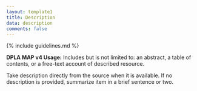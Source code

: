 ```yaml
---
layout: template1
title: Description
data: description
comments: false
---
```


{% include guidelines.md %}

**DPLA MAP v4 Usage:** Includes but is not limited to: an abstract, a table of contents, or a free-text account of described resource.

Take description directly from the source when it is available. If no description is provided, summarize item in a brief sentence or two.
